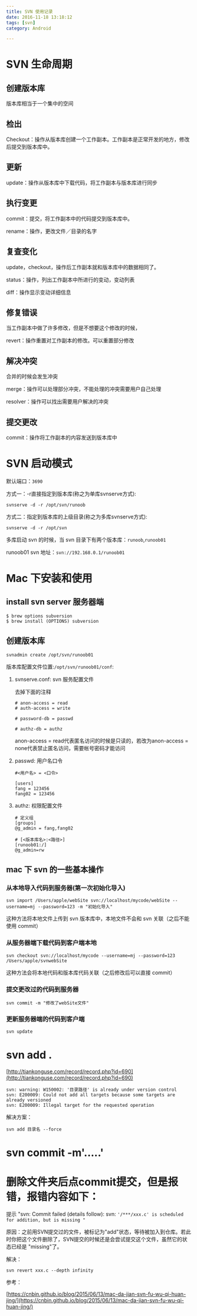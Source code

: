 ```yaml
---
title: SVN 使用记录
date: 2016-11-18 13:18:12
tags: [svn]
category: Android

---
```


# SVN  生命周期

## 创建版本库

版本库相当于一个集中的空间

## 检出

Checkout：操作从版本库创建一个工作副本。工作副本是正常开发的地方，修改后提交到版本库中。


## 更新

update：操作从版本库中下载代码，将工作副本与版本库进行同步

## 执行变更

commit：提交，将工作副本中的代码提交到版本库中。

rename：操作，更改文件／目录的名字

## 复查变化

update，checkout，操作后工作副本就和版本库中的数据相同了。

status：操作，列出工作副本中所进行的变动，变动列表

diff：操作显示变动详细信息

## 修复错误

当工作副本中做了许多修改，但是不想要这个修改的时候，

revert：操作重置对工作副本的修改。可以重置部分修改

## 解决冲突

合并的时候会发生冲突

merge：操作可以处理部分冲突，不能处理的冲突需要用户自己处理

resolver：操作可以找出需要用户解决的冲突

## 提交更改

commit：操作将工作副本的内容发送到版本库中

# SVN 启动模式

默认端口：`3690`


方式一：-r直接指定到版本库(称之为单库svnserve方式):
```
svnserve -d -r /opt/svn/runoob
```

方式二：指定到版本库的上级目录(称之为多库svnserve方式):
```
svnserve -d -r /opt/svn
```

多库启动 svn 的时候，当 svn 目录下有两个版本库：`runoob`,`runoob01`

runoob01 svn 地址：`svn://192.168.0.1/runoob01`

# Mac 下安装和使用

## install svn server 服务器端

```
$ brew options subversion
$ brew install (OPTIONS) subversion
```

## 创建版本库

```
svnadmin create /opt/svn/runoob01
```

版本库配置文件位置:`/opt/svn/runoob01/conf`:

1. svnserve.conf: svn 服务配置文件
    
    去掉下面的注释
    ```
    # anon-access = read
    # auth-access = write

    # password-db = passwd

    # authz-db = authz
    ```
    anon-access = read代表匿名访问的时候是只读的，若改为anon-access = none代表禁止匿名访问，需要帐号密码才能访问
2. passwd: 用户名口令
    
    ```
    #<用户名> = <口令>

    [users]
    fang = 123456
    fang02 = 123456
    ```

3. authz: 权限配置文件 

    ```
    # 定义组
    [groups]
    @g_admin = fang,fang02

    # [<版本库名>:<路径>]
    [runoob01:/]
    @g_admin=rw
    ```


## mac 下 svn 的一些基本操作

### 从本地导入代码到服务器(第一次初始化导入)

```
svn import /Users/apple/webSite svn://localhost/mycode/webSite --username=mj --password=123 -m "初始化导入"
```

这种方法将本地文件上传到 svn 版本库中，本地文件不会和 svn 关联（之后不能使用 commit）

### 从服务器端下载代码到客户端本地

```
svn checkout svn://localhost/mycode --username=mj --password=123 /Users/apple/svnwebSite
```

这种方法会将本地代码和版本库代码关联（之后修改后可以直接 commit）

### 提交更改过的代码到服务器

```
svn commit -m "修改了webSite文件"
```


### 更新服务器端的代码到客户端

```
svn update
```



# svn add .

[http://tiankonguse.com/record/record.php?id=690](http://tiankonguse.com/record/record.php?id=690)

	svn: warning: W150002: '目录路径' is already under version control
	svn: E200009: Could not add all targets because some targets are already versioned
	svn: E200009: Illegal target for the requested operation

解决方案：

	svn add 目录名 --force

# svn commit -m'.....'


# 删除文件夹后点commit提交，但是报错，报错内容如下：
提示 "svn: Commit failed (details follow): svn: `'/***/xxx.c' is scheduled for addition, but is missing "`

原因：之前用SVN提交过的文件，被标记为"add"状态，等待被加入到仓库。若此时你把这个文件删除了，SVN提交的时候还是会尝试提交这个文件，虽然它的状态已经是 "missing"了。

解决：

    svn revert xxx.c --depth infinity


参考：

[https://cnbin.github.io/blog/2015/06/13/mac-da-jian-svn-fu-wu-qi-huan-jing/](https://cnbin.github.io/blog/2015/06/13/mac-da-jian-svn-fu-wu-qi-huan-jing/)
